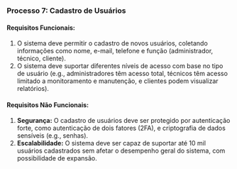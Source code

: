 ### Processo 7: Cadastro de Usuários

#### Requisitos Funcionais:

1. O sistema deve permitir o cadastro de novos usuários, coletando informações como nome, e-mail, telefone e função (administrador, técnico, cliente).
2. O sistema deve suportar diferentes níveis de acesso com base no tipo de usuário (e.g., administradores têm acesso total, técnicos têm acesso limitado a monitoramento e manutenção, e clientes podem visualizar relatórios).

#### Requisitos Não Funcionais:

1. **Segurança:** O cadastro de usuários deve ser protegido por autenticação forte, como autenticação de dois fatores (2FA), e criptografia de dados sensíveis (e.g., senhas).
2. **Escalabilidade:** O sistema deve ser capaz de suportar até 10 mil usuários cadastrados sem afetar o desempenho geral do sistema, com possibilidade de expansão.
